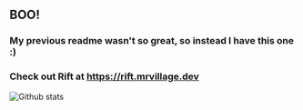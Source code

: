 ## BOO!

### My previous readme wasn't so great, so instead I have this one :)

### Check out Rift at https://rift.mrvillage.dev

![Github stats](https://github-readme-stats.vercel.app/api?username=mrvillage&count_private=true&theme=radical)
